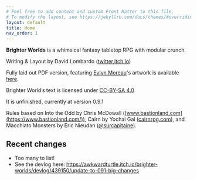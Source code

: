 ```yaml
---
# Feel free to add content and custom Front Matter to this file.
# To modify the layout, see https://jekyllrb.com/docs/themes/#overriding-theme-defaults
layout: default
title: Home
nav_order: 1
---
```

**Brighter Worlds** is a whimsical fantasy tabletop RPG with modular crunch.

Writing & Layout by David Lombardo ([twitter](https://twitter.com/AwkwardTurtle42),[itch.io](https://awkwardturtle.itch.io/))

Fully laid out PDF version, featuring [Evlyn Moreau](https://www.patreon.com/evlynmoreau)'s artwork is available [here](https://awkwardturtle.itch.io/brighter-worlds).

Brighter World’s text is licensed under [CC-BY-SA 4.0](https://creativecommons.org/licenses/by-sa/4.0/)

It is unfinished, currently at version 0.9.1

Rules based on Into the Odd by Chris McDowall ([www.bastionland.com](https://www.bastionland.com/)), Cairn by Yochai Gal ([cairnrpg.com](https://cairnrpg.com/)), and Macchiato Monsters by Eric Nieudan ([@surcapitaine](https://twitter.com/surcapitaine)).

## Recent changes
 * Too many to list!
 * See the devlog here: https://awkwardturtle.itch.io/brighter-worlds/devlog/439150/update-to-091-big-changes